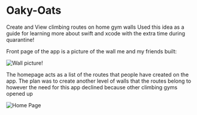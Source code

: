 # Oaky-Oats
Create and View climbing routes on home gym walls
Used this idea as a guide for learning more about swift and xcode with the extra time during quarantine!


Front page of the app is a picture of the wall me and my friends built:

![Wall picture!](https://i.imgur.com/cVr4U2g.png)

The homepage acts as a list of the routes that people have created on the app. The plan was to create another level of walls that the routes belong to
however the need for this app declined because other climbing gyms opened up

![Home Page](https://i.imgur.com/hPFY4WH.png1)


